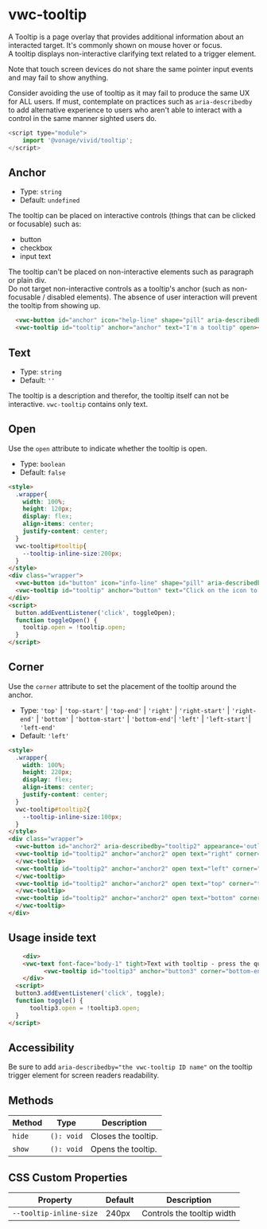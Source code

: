 # vwc-tooltip

A Tooltip is a page overlay that provides additional information about an interacted target. It's commonly shown on mouse hover or focus.  
A tooltip displays non-interactive clarifying text related to a trigger element.  

Note that touch screen devices do not share the same pointer input events and may fail to show anything.

Consider avoiding the use of tooltip as it may fail to produce the same UX for ALL users. If must, contemplate on practices such as `aria-describedby` to add alternative experience to users who aren't able to interact with a control in the same manner sighted users do.

```js
<script type="module">
    import '@vonage/vivid/tooltip';
</script>
```

## Anchor
- Type: `string`
- Default: `undefined`
  
The tooltip can be placed on interactive controls (things that can be clicked or focusable) such as:
- button
- checkbox
- input text

The tooltip can't be placed on non-interactive elements such as paragraph or plain div.  
Do not target non-interactive controls as a tooltip's anchor (such as non-focusable / disabled elements). The absence of user interaction will prevent the tooltip from showing up.

```html preview
  <vwc-button id="anchor" icon="help-line" shape="pill" aria-describedby="tooltip"></vwc-button>
  <vwc-tooltip id="tooltip" anchor="anchor" text="I'm a tooltip" open></vwc-tooltip>
```
## Text

- Type: `string`
- Default: `''`
  
The tooltip is a description and therefor, the tooltip itself can not be interactive. `vwc-tooltip` contains only text.

## Open
Use the `open` attribute to indicate whether the tooltip is open.

- Type: `boolean`
- Default: `false`

```html preview
<style>
  .wrapper{
    width: 100%;
    height: 120px;
    display: flex;
    align-items: center;
    justify-content: center;
  }
  vwc-tooltip#tooltip{
    --tooltip-inline-size:200px;
  }
</style>
<div class="wrapper">
  <vwc-button id="button" icon="info-line" shape="pill" aria-describedby="tooltip"></vwc-button>
  <vwc-tooltip id="tooltip" anchor="button" text="Click on the icon to toggle"></vwc-tooltip>
</div>
<script>
  button.addEventListener('click', toggleOpen);
  function toggleOpen() {
	tooltip.open = !tooltip.open;
  }
</script>
```

## Corner

Use the `corner` attribute to set the placement of the tooltip around the anchor.

- Type: `'top'` | `'top-start'` | `'top-end'` | `'right'` | `'right-start'` | `'right-end'` | `'bottom'` | `'bottom-start'` | `'bottom-end'`| `'left'` | `'left-start'`| `'left-end'`
- Default: `'left'`

```html preview
<style>
  .wrapper{
    width: 100%;
    height: 220px;
    display: flex;
    align-items: center;
    justify-content: center;
  }
  vwc-tooltip#tooltip2{
    --tooltip-inline-size:100px;
  }
</style>
<div class="wrapper">
  <vwc-button id="anchor2" aria-describedby="tooltip2" appearance='outlined' label='This is an anchor'></vwc-button>
  <vwc-tooltip id="tooltip2" anchor="anchor2" open text="right" corner="right">
  </vwc-tooltip>
  <vwc-tooltip id="tooltip2" anchor="anchor2" open text="left" corner="left">
  </vwc-tooltip>
  <vwc-tooltip id="tooltip2" anchor="anchor2" open text="top" corner="top">
  </vwc-tooltip>
  <vwc-tooltip id="tooltip2" anchor="anchor2" open text="bottom" corner="bottom">
  </vwc-tooltip>
</div>
```
## Usage inside text
```html preview
	<div>
    <vwc-text font-face="body-1" tight>Text with tooltip - press the question mark<vwc-button id="button3" icon="help-line" shape="pill" aria-describedby="tooltip3"></vwc-button>more text after tooltip.</vwc-text>
		  <vwc-tooltip id="tooltip3" anchor="button3" corner="bottom-end" text="I'm the tooltip content"></vwc-tooltip>
	</div>
  <script>
  button3.addEventListener('click', toggle);
  function toggle() {
	  tooltip3.open = !tooltip3.open;
  }
</script>
```

## Accessibility
Be sure to add `aria-describedby="the vwc-tooltip ID name"` on the tooltip trigger element for screen readers readability.

## Methods

| Method | Type       | Description          |
| ------ | ---------- | -------------------- |
| `hide` | `(): void` | Closes the tooltip.  |
| `show` | `(): void` | Opens the tooltip.   |
## CSS Custom Properties

| Property                | Default | Description                |
|-------------------------|---------|----------------------------|
| `--tooltip-inline-size` | 240px   | Controls the tooltip width |


